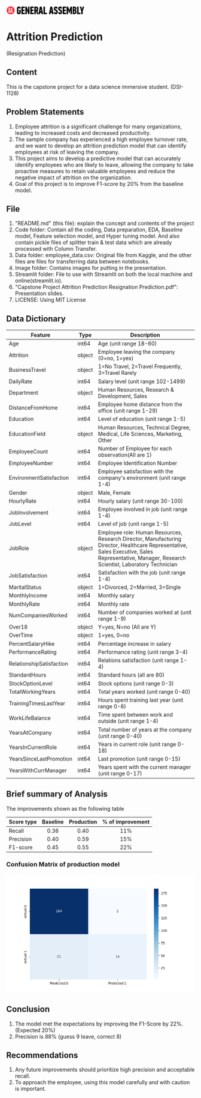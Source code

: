 ![GA](./image/ga.png)
# Attrition Prediction
(Resignation Prediction)

## Content
This is the capstone project for a data science immersive student. (DSI-1128)

## Problem Statements
1. Employee attrition is a significant challenge for many organizations, leading to increased costs and decreased productivity. 
2. The sample company has experienced a high employee turnover rate, and we want to develop an attrition prediction model that can identify employees at risk of leaving the company. 
3. This project aims to develop a predictive model that can accurately identify employees who are likely to leave, allowing the company to take proactive measures to retain valuable employees and reduce the negative impact of attrition on the organization.
4. Goal of this project is to improve F1-score by 20% from the baseline model.

## File
1. "README.md" (this file): explain the concept and contents of the project
2. Code folder: Contain all the coding, Data preparation, EDA, Baseline model, Feature selection model, and Hyper tuning model. And also contain pickle files of splitter train & test data which are already processed with Column Transfer.
3. Data folder: employee_data.csv: Original file from Kaggle, and the other files are files for transferring data between notebooks.
4. Image folder: Contains images for putting in the presentation.
5. Streamlit folder: File to use with Streamlit on both the local machine and online(streamlit.io).
6. "Capstone Project Attrition Prediction Resignation Prediction.pdf": Presentation slides.
7. LICENSE: Using MIT License 

## Data Dictionary
|Feature               |Type   |Description|
|---                   |---    |---    |
|Age|int64|Age (unit range 18-60)
|Attrition|object|Employee leaving the company (0=no, 1=yes)
|BusinessTravel|object|1=No Travel, 2=Travel Frequently, 3=Travel Rarely
|DailyRate|int64|Salary level (unit range 102-1499)
|Department|object|Human Resources, Research & Development, Sales
|DistanceFromHome|int64| Employee home distance from the office (unit range 1-29)
|Education|int64| Level of education (unit range 1-5)
|EducationField|object| Human Resources, Technical Degree, Medical, Life Sciences, Marketing, Other
|EmployeeCount|int64|Number of Employee for each observation(All are 1)
|EmployeeNumber|int64|Employee Identification Number
|EnvironmentSatisfaction|int64| Employee satisfaction with the company's environment (unit range 1-4)
|Gender|object|Male, Female
|HourlyRate|int64|Hourly salary (unit range 30-100)
|JobInvolvement|int64| Employee involved in job (unit range 1-4)
|JobLevel|int64|Level of job (unit range 1-5)
|JobRole|object| Employee role: Human Resources, Research Director, Manufacturing Director, Healthcare Representative, Sales Executive, Sales Representative, Manager, Research Scientist, Laboratory Technician
|JobSatisfaction|int64|Satisfaction with the job (unit range 1-4)
|MaritalStatus|object|1=Divorced, 2=Married, 3=Single
|MonthlyIncome|int64|Monthly salary
|MonthlyRate|int64|Monthly rate
|NumCompaniesWorked|int64|Number of companies worked at (unit range 1-9)
|Over18|object|Y=yes, N=no (All are Y)
|OverTime|object|1=yes, 0=no
|PercentSalaryHike|int64|Percentage increase in salary
|PerformanceRating|int64|Performance rating (unit range 3-4)
|RelationshipSatisfaction|int64|Relations satisfaction (unit range 1-4)
|StandardHours|int64|Standard hours (all are 80)
|StockOptionLevel|int64|Stock options (unit range 0-3)
|TotalWorkingYears|int64|Total years worked (unit range 0-40)
|TrainingTimesLastYear|int64|Hours spent training last year (unit range 0-6)
|WorkLifeBalance|int64|Time spent between work and outside (unit range 1-4)
|YearsAtCompany|int64|Total number of years at the company (unit range 0-40)
|YearsInCurrentRole|int64|Years in current role (unit range 0-18)
|YearsSinceLastPromotion|int64|Last promotion (unit range 0-15)
|YearsWithCurrManager|int64|Years spent with the current manager (unit range 0-17)

## Brief summary of Analysis
The improvements shown as the following table

|Score type|Baseline|Production|% of improvement|
|:---|:---:|:---:|:---:|
|Recall|0.36|0.40|11%|
|Precision|0.40|0.59|15%|
|F1-score|0.45|0.55|22%|

### Confusion Matrix of production model
![CM](./image/confusion_matrix_production.png)

## Conclusion
1. The model met the expectations by improving the F1-Score by 22%. (Expected 20%)
2. Precision is 88% (guess 9 leave, correct 8)

## Recommendations
1. Any future improvements should prioritize high precision and acceptable recall.
2. To approach the employee, using this model carefully and with caution is important.

